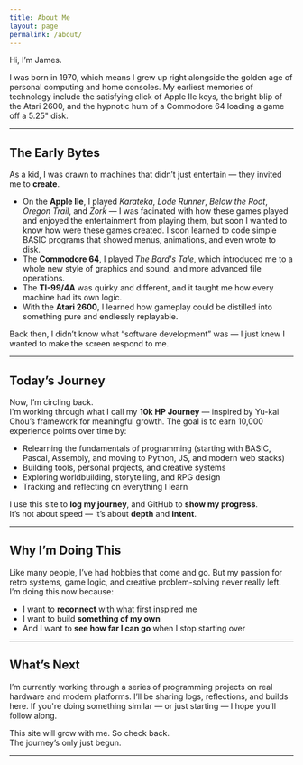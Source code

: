 ```yaml
---
title: About Me
layout: page
permalink: /about/
---
```


Hi, I’m James.

I was born in 1970, which means I grew up right alongside the golden age of personal computing and home consoles. My earliest memories of technology include the satisfying click of Apple IIe keys, the bright blip of the Atari 2600, and the hypnotic hum of a Commodore 64 loading a game off a 5.25" disk.

---

## The Early Bytes

As a kid, I was drawn to machines that didn’t just entertain — they invited me to **create**.  
- On the **Apple IIe**, I played *Karateka*, *Lode Runner*, *Below the Root*, *Oregon Trail*, and *Zork* — I was facinated with how these games played and enjoyed the entertainment from playing them, but soon I wanted to know how were these games created. I soon learned to code simple BASIC programs that showed menus, animations, and even wrote to disk.
- The **Commodore 64**, I played *The Bard's Tale*, which introduced me to a whole new style of graphics and sound, and more advanced file operations.
- The **TI-99/4A** was quirky and different, and it taught me how every machine had its own logic.
- With the **Atari 2600**, I learned how gameplay could be distilled into something pure and endlessly replayable.

Back then, I didn’t know what “software development” was — I just knew I wanted to make the screen respond to me.

---

## Today’s Journey

Now, I’m circling back.  
I'm working through what I call my **10k HP Journey** — inspired by Yu-kai Chou’s framework for meaningful growth. The goal is to earn 10,000 experience points over time by:
- Relearning the fundamentals of programming (starting with BASIC, Pascal, Assembly, and moving to Python, JS, and modern web stacks)
- Building tools, personal projects, and creative systems
- Exploring worldbuilding, storytelling, and RPG design
- Tracking and reflecting on everything I learn

I use this site to **log my journey**, and GitHub to **show my progress**.  
It’s not about speed — it’s about **depth** and **intent**.

---

## Why I’m Doing This

Like many people, I’ve had hobbies that come and go. But my passion for retro systems, game logic, and creative problem-solving never really left. I’m doing this now because:
- I want to **reconnect** with what first inspired me
- I want to build **something of my own**
- And I want to **see how far I can go** when I stop starting over

---

## What’s Next

I’m currently working through a series of programming projects on real hardware and modern platforms. I’ll be sharing logs, reflections, and builds here. If you're doing something similar — or just starting — I hope you’ll follow along.

This site will grow with me. So check back.  
The journey’s only just begun.

---

